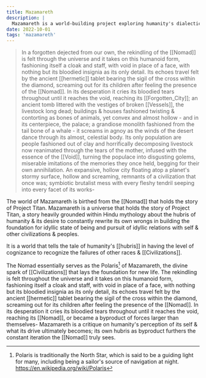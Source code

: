 ```yaml
---
title: Mazamareth
description: |
  Mazamareth is a world-building project exploring humanity's dialectics in the growth of civilizations.
date: 2022-10-01
tags: 'mazamareth'
---
```


>In a forgotten dejected from our own, the rekindling of the [[Nomad]] is felt through the universe and it takes on this humanoid form, fashioning itself a cloak and staff, with void in place of a face, with nothing but its bloodied insignia as its only detail.
>Its echoes travel felt by the ancient [[hermetic]] tablet bearing the sigil of the cross within the diamond, screaming out for its children after feeling the presence of the [[Nomad]].
>In its desperation it cries its bloodied tears throughout until it reaches the void, reaching its [[Forgotten_City]]; an ancient tomb littered with the vestiges of broken [[Vessels]], the livestock long dead; buildings & houses fashioned twisting & contorting as bones of animals, yet convex and almost hollow - and in its centerpiece, the palace; a grandiose monolith fashioned from the tail bone of a whale - it screams in agnoy as the winds of the desert dance through its almost, celestial body.
>Its only population are people fashioned out of clay and horrifically decomposing livestock now reanimated through the tears of the mother, infused with the essence of the [[Void]], turning the populace into disgusting golems, miserable imitations of the memories they once held, begging for their own annihilation.
>An expansive, hollow city floating atop a planet's stormy surface, hollow and screaming, remnants of a civilization that once was; symbiotic brutalist mess with every fleshy tendril seeping into every facet of its works-

The world of Mazamareth is birthed from the [[Nomad]] that holds the story of Project Titan.
Mazamareth is a universe that holds the story of Project Titan, a story heavily grounded within Hindu mythology about the hubris of humanity & its desire to constantly rewrite its own wrongs in building the foundation for idyllic state of being and pursuit of idyllic relations with self & other civilizations & peoples.

It is a world that tells the tale of humanity's [[hubris]] in having the level of cognizance to recognize the failures of other races & [[Civilizations]].

The Nomad essentially serves as the Polaris[^1] of Mazamareth, the divine spark of [[Civilizations]] that lays the foundation for new life. The rekindling is felt throughout the universe and it takes on this humanoid form, fashioning itself a cloak and staff, with void in place of a face, with nothing but its bloodied insignia as its only detail, its echoes travel felt by the ancient [[hermetic]] tablet bearing the sigil of the cross within the diamond, screaming out for its children after feeling the presence of the [[Nomad]]. In its desperation it cries its bloodied tears throughout until it reaches the void, reaching its [[Nomad]], or became a byproduct of forces larger than themselves-
Mazamareth is a critique on humanity's perception of its self & what its drive ultimately becomes; its own hubris as byproduct furthers the constant iteration the [[Nomad]] truly sees.


[^1]: Polaris is traditionally the North Star, which is said to be a guiding light for many, including being a sailor's source of navigation at night. <https://en.wikipedia.org/wiki/Polaris>
